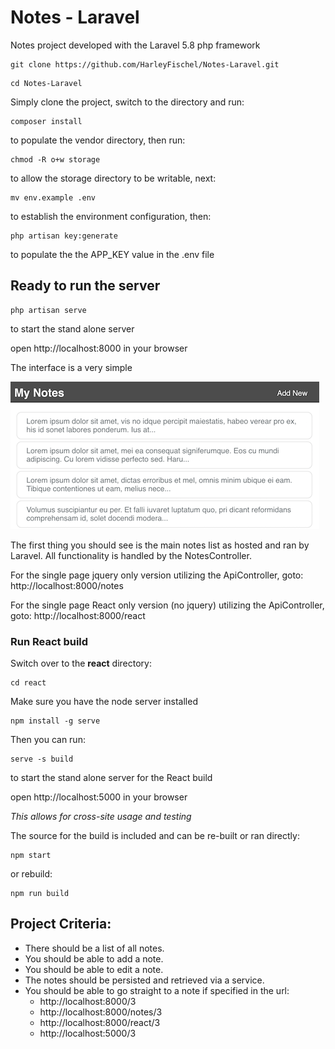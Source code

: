 # Notes - Laravel
Notes project developed with the Laravel 5.8 php framework

```
git clone https://github.com/HarleyFischel/Notes-Laravel.git
```
```
cd Notes-Laravel
```
Simply clone the project, switch to the directory and run:
```
composer install
```
to populate the vendor directory, then run:
```
chmod -R o+w storage
```
to allow the storage directory to be writable, next:
```
mv env.example .env
```
to establish the environment configuration, then:
```
php artisan key:generate
```
to populate the the APP_KEY value in the .env file

## Ready to run the server
```
php artisan serve
```
to start the stand alone server

open http://localhost:8000 in your browser

The interface is a very simple

![alt text](https://github.com/HarleyFischel/Notes-Laravel/blob/master/public/notes-laravel-index.png "Index screen")

The first thing you should see is the main notes list as hosted and ran by Laravel. All functionality is handled by the NotesController.

For the single page jquery only version utilizing the ApiController, goto: 
http://localhost:8000/notes

For the single page React only version (no jquery) utilizing the ApiController, goto: 
http://localhost:8000/react

### Run React build
Switch over to the **react** directory: 
```
cd react
```
Make sure you have the node server installed
```
npm install -g serve
```
Then you can run:
```
serve -s build
```
to start the stand alone server for the React build

open http://localhost:5000 in your browser

*This allows for cross-site usage and testing*

The source for the build is included and can be re-built or ran directly:
```
npm start
```
or rebuild:
```
npm run build
```

## Project Criteria:
- There should be a list of all notes.
- You should be able to add a note.
- You should be able to edit a note.
- The notes should be persisted and retrieved via a service.
- You should be able to go straight to a note if specified in the url:
  - http://localhost:8000/3
  - http://localhost:8000/notes/3
  - http://localhost:8000/react/3
  - http://localhost:5000/3
  